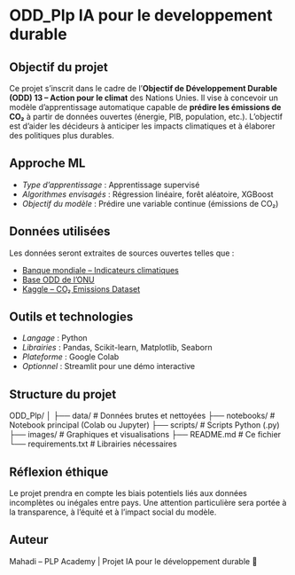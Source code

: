 # ODD_Plp IA pour le developpement durable
 
## Objectif du projet

Ce projet s’inscrit dans le cadre de l’**Objectif de Développement Durable (ODD) 13 – Action pour le climat** des Nations Unies. Il vise à concevoir un modèle d’apprentissage automatique capable de **prédire les émissions de CO₂** à partir de données ouvertes (énergie, PIB, population, etc.). L’objectif est d’aider les décideurs à anticiper les impacts climatiques et à élaborer des politiques plus durables.

 ## Approche ML

- *Type d’apprentissage* : Apprentissage supervisé
- *Algorithmes envisagés* : Régression linéaire, forêt aléatoire, XGBoost
- *Objectif du modèle* : Prédire une variable continue (émissions de CO₂)

## Données utilisées

Les données seront extraites de sources ouvertes telles que :
- [Banque mondiale – Indicateurs climatiques](https://databank.worldbank.org/source/climate-data)
- [Base ODD de l’ONU](https://unstats.un.org/sdgs)
- [Kaggle – CO₂ Emissions Dataset](https://www.kaggle.com/datasets)

## Outils et technologies

- *Langage* : Python  
- *Librairies* : Pandas, Scikit-learn, Matplotlib, Seaborn  
- *Plateforme* : Google Colab  
- *Optionnel* : Streamlit pour une démo interactive

## Structure du projet

 
ODD_Plp/ │ ├── data/                  # Données brutes et nettoyées ├── notebooks/             # Notebook principal (Colab ou Jupyter) ├── scripts/               # Scripts Python (.py) ├── images/                # Graphiques et visualisations ├── README.md              # Ce fichier └── requirements.txt       # Librairies nécessaires
 
## Réflexion éthique

Le projet prendra en compte les biais potentiels liés aux données incomplètes ou inégales entre pays. Une attention particulière sera portée à la transparence, à l’équité et à l’impact social du modèle.

## Auteur

Mahadi – PLP Academy | Projet IA pour le développement durable 🌱 
